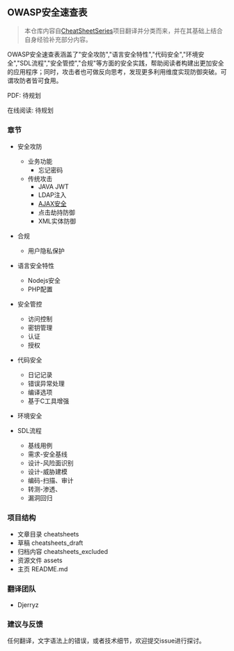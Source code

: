 ## OWASP安全速查表

>  本仓库内容自[CheatSheetSeries](https://github.com/OWASP/CheatSheetSeries)项目翻译并分类而来，并在其基础上结合自身经验补充部分内容。

OWASP安全速查表涵盖了"安全攻防","语言安全特性","代码安全","环境安全","SDL流程","安全管控","合规"等方面的安全实践，帮助阅读者构建出更加安全的应用程序；同时，攻击者也可做反向思考，发现更多利用维度实现防御突破。可谓攻防者皆可食用。



PDF: 待规划

在线阅读: 待规划



### 章节

* 安全攻防
  * 业务功能
    * 忘记密码
  * 传统攻击
    * JAVA JWT
    * LDAP注入
    * [AJAX安全](.\cheatsheets\AJAX_Security_Cheat_Sheet.md)
    * 点击劫持防御
    * XML实体防御

* 合规
  * 用户隐私保护

* 语言安全特性
  * Nodejs安全
  * PHP配置
	
* 安全管控
  * 访问控制
  * 密钥管理
  * 认证
  * 授权

* 代码安全
  * 日记记录
  * 错误异常处理
  * 编译选项
  * 基于C工具增强

* 环境安全
	
* SDL流程
  * 基线用例
  * 需求-安全基线
  * 设计-风险面识别
  * 设计-威胁建模
  * 编码-扫描、审计
  * 转测-渗透、
  * 漏洞回归



### 项目结构

* 文章目录 cheatsheets
* 草稿 cheatsheets_draft
* 归档内容 cheatsheets_excluded
* 资源文件 assets
* 主页 README.md



### 翻译团队

* Djerryz



### 建议与反馈

任何翻译，文字语法上的错误，或者技术细节，欢迎提交issue进行探讨。
